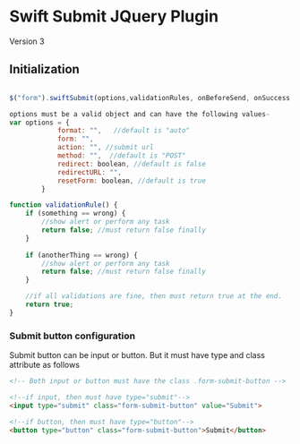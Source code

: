 # Swift Submit JQuery Plugin

Version 3



## Initialization

```javascript

$("form").swiftSubmit(options,validationRules, onBeforeSend, onSuccess, onError, onComplete);

options must be a valid object and can have the following values-
var options = {
            format: "",   //default is "auto"
            form: "",
            action: "", //submit url
            method: "",  //default is "POST"
            redirect: boolean, //default is false
            redirectURL: "",
            resetForm: boolean, //default is true
        }

function validationRule() {
    if (something == wrong) {
        //show alert or perform any task
        return false; //must return false finally
    }
    
    if (anotherThing == wrong) {
        //show alert or perform any task
        return false; //must return false finally
    }

    //if all validations are fine, then must return true at the end.
    return true;
}
```

### Submit button configuration

Submit button can be input or button. But it must have type and class attribute as follows

```html
<!-- Both input or button must have the class .form-submit-button -->

<!--if input, then must have type="submit"--> 
<input type="submit" class="form-submit-button" value="Submit">

<!--if button, then must have type="button"--> 
<button type="button" class="form-submit-button">Submit</button>
```

